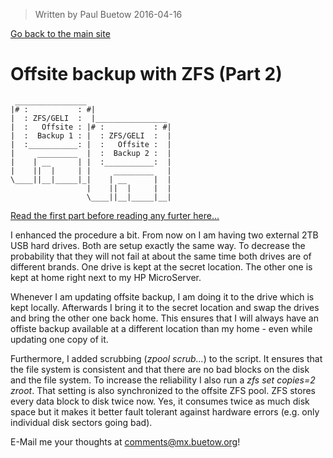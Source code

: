 > Written by Paul Buetow 2016-04-16

[Go back to the main site](../)

# Offsite backup with ZFS (Part 2)

```
 ________________
|# :           : #|
|  : ZFS/GELI  :  |________________ 
|  :   Offsite : |# :           : #|
|  :  Backup 1 : |  : ZFS/GELI  :  |
|  :___________: |  :   Offsite :  |
|     _________  |  :  Backup 2 :  |
|    | __      | |  :___________:  |
|    ||  |     | |     _________   |
\____||__|_____|_|    | __      |  |
                 |    ||  |     |  |
                 \____||__|_____|__|
```

[Read the first part before reading any furter here...](./2016-04-03-offsite-backup-with-zfs.md)

I enhanced the procedure a bit. From now on I am having two external 2TB USB hard drives. Both are setup exactly the same way. To decrease the probability that they will not fail at about the same time both drives are of different brands. One drive is kept at the secret location. The other one is kept at home right next to my HP MicroServer.

Whenever I am updating offsite backup, I am doing it to the drive which is kept locally. Afterwards I bring it to the secret location and swap the drives and bring the other one back home. This ensures that I will always have an offiste backup available at a different location than my home - even while updating one copy of it.

Furthermore, I added scrubbing (*zpool scrub...*) to the script. It ensures that the file system is consistent and that there are no bad blocks on the disk and the file system. To increase the reliability I also run a *zfs set copies=2 zroot*. That setting is also synchronized to the offsite ZFS pool. ZFS stores every data block to disk twice now. Yes, it consumes twice as much disk space but it makes it better fault tolerant against hardware errors (e.g. only individual disk sectors going bad). 

E-Mail me your thoughts at comments@mx.buetow.org!
